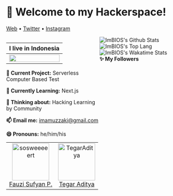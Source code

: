 <h1>👋 Welcome to my Hackerspace!</h3>

<p>
  <a href="https://www.excampur.com/">Web</a> •
  <a href="https://twitter.com/ImamuzzakiS">Twitter</a> •
  <a href="https://www.instagram.com/abusalam16/">Instagram</a>
</p>

<div class="left" style="float:left; width:50%">

| I live in **Indonesia**  |
|---|
| <img src ="https://source.unsplash.com/400x400/?flag,landscape,indonesia" width="100%" align="center">  | 

**🔭 Current Project:** Serverless Computer Based Test

**🌱 Currently Learning:** Next.js

**🤔 Thinking about:** Hacking Learning by Community

**📫 Email me:** imamuzzaki@gmail.com

**😄 Pronouns:** he/him/his

</div>
<div class="right" style="float:right; width:50%">
<img alt="ImBIOS's Github Stats" src="https://github-readme-stats.vercel.app/api?username=imbios&show_icons=true">
<img alt="ImBIOS's Top Lang" src="https://github-readme-stats.vercel.app/api/top-langs/?username=imbios&layout=compact">
<img alt="ImBIOS's Wakatime Stats" src="https://github-readme-stats.vercel.app/api/wakatime?username=ImBIOS">
</div>

---

<div width="100%">

#### :sparkles: My Followers

<!--START_SECTION:top-followers-->
<table>
  <tr>
    <td align="center">
      <a href="https://github.com/sosweeeeert">
        <img src="https://avatars2.githubusercontent.com/u/71360685" width="100px;" alt="sosweeeeert"/>
      </a>
      <br />
      <a href="https://github.com/sosweeeeert">Fauzi Sufyan P.</a>
    </td>
    <td align="center">
      <a href="https://github.com/TegarAditya">
        <img src="https://avatars2.githubusercontent.com/u/71318821" width="100px;" alt="TegarAditya"/>
      </a>
      <br />
      <a href="https://github.com/TegarAditya">Tegar Aditya</a>
    </td>
  </tr>
</table>
<!--END_SECTION:top-followers-->

</div>

<!-- Here are some random photos with no context from my life:

<img src ="#" height = "200px">  <img src ="#" height = "200px"> <img src ="#" height = "200px">
-->
<!--
**ImBIOS/ImBIOS** is a ✨ _special_ ✨ repository because its `README.md` (this file) appears on your GitHub profile.

Here are some ideas to get you started:

- 🔭 I’m currently working on ...
- 🌱 I’m currently learning ...
- 👯 I’m looking to collaborate on ...
- 🤔 I’m looking for help with ...
- 💬 Ask me about ...
- 📫 How to reach me: ...
- 😄 Pronouns: ...
- ⚡ Fun fact: ...
-->
